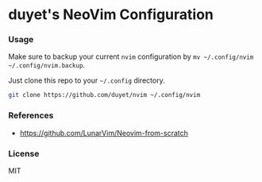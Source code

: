 # duyet's NeoVim Configuration

### Usage

Make sure to backup your current `nvim` configuration by `mv ~/.config/nvim ~/.config/nvim.backup`.

Just clone this repo to your `~/.config` directory. 

```bash
git clone https://github.com/duyet/nvim ~/.config/nvim
```

### References

- <https://github.com/LunarVim/Neovim-from-scratch>

### License

MIT
